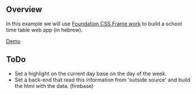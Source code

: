 ## Overview

In this example we will use [Foundation CSS Frame work](http://foundation.zurb.com) to build a school time table web app (in hebrew).

[Demo](http://1-dot-ido-green.appspot.com/amir-school-time-f/index.html)

## ToDo
* Set a highlight on the current day base on the day of the week.
* Set a back-end that read this information from 'outside source' and build the html with the data. (firebase)

